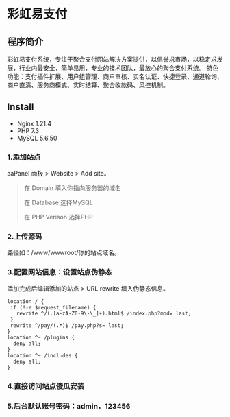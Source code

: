 # 彩虹易支付
## 程序简介
彩虹易支付系统，专注于聚合支付网站解决方案提供，以信誉求市场，以稳定求发展，行业内最安全，简单易用，专业的技术团队，最放心的聚合支付系统。
特色功能：支付插件扩展、用户组管理、商户审核、实名认证、快捷登录、通道轮询、商户直清、服务商模式、实时结算、聚合收款码、风控机制。

## Install
- Nginx 1.21.4
- PHP 7.3
- MySQL 5.6.50
### 1.添加站点
aaPanel 面板 > Website > Add site。

> 在 Domain 填入你指向服务器的域名
>
> 在 Database 选择MySQL
>
> 在 PHP Verison 选择PHP

### 2.上传源码
路径如：/www/wwwroot/你的站点域名。

### 3.配置网站信息：设置站点伪静态
添加完成后编辑添加的站点 > URL rewrite 填入伪静态信息。
```
location / {
 if (!-e $request_filename) {
   rewrite ^/(.[a-zA-Z0-9\-\_]+).html$ /index.php?mod= last;
 }
 rewrite ^/pay/(.*)$ /pay.php?s= last;
}
location ^~ /plugins {
  deny all;
}
location ^~ /includes {
  deny all;
}
```
### 4.直接访问站点傻瓜安装

### 5.后台默认账号密码：admin，123456
